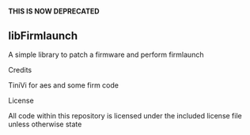 #### THIS IS NOW DEPRECATED ####

## libFirmlaunch
A simple library to patch a firmware and perform firmlaunch

Credits

TiniVi for aes and some firm code

License

All code within this repository is licensed under the included license file unless otherwise state
